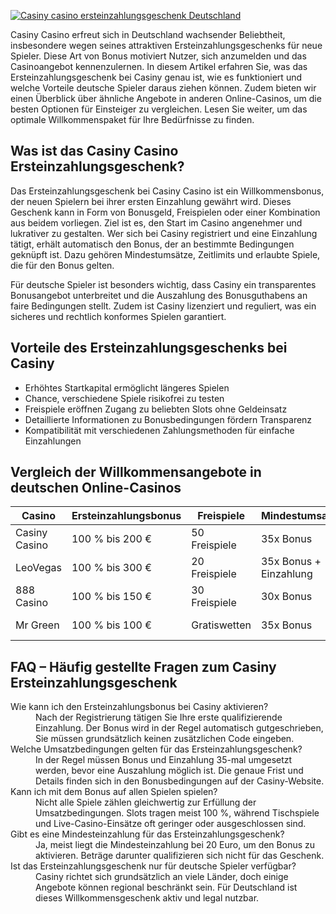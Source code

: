 [![Casiny casino ersteinzahlungsgeschenk Deutschland](https://123-caf.pages.dev/gitsignup.png)](https://vrmoo.ru/Bt82HjjY)

<p>Casiny Casino erfreut sich in Deutschland wachsender Beliebtheit, insbesondere wegen seines attraktiven Ersteinzahlungsgeschenks für neue Spieler. Diese Art von Bonus motiviert Nutzer, sich anzumelden und das Casinoangebot kennenzulernen. In diesem Artikel erfahren Sie, was das Ersteinzahlungsgeschenk bei Casiny genau ist, wie es funktioniert und welche Vorteile deutsche Spieler daraus ziehen können. Zudem bieten wir einen Überblick über ähnliche Angebote in anderen Online-Casinos, um die besten Optionen für Einsteiger zu vergleichen. Lesen Sie weiter, um das optimale Willkommenspaket für Ihre Bedürfnisse zu finden.</p>  <h2>Was ist das Casiny Casino Ersteinzahlungsgeschenk?</h2> <p>Das Ersteinzahlungsgeschenk bei Casiny Casino ist ein Willkommensbonus, der neuen Spielern bei ihrer ersten Einzahlung gewährt wird. Dieses Geschenk kann in Form von Bonusgeld, Freispielen oder einer Kombination aus beidem vorliegen. Ziel ist es, den Start im Casino angenehmer und lukrativer zu gestalten. Wer sich bei Casiny registriert und eine Einzahlung tätigt, erhält automatisch den Bonus, der an bestimmte Bedingungen geknüpft ist. Dazu gehören Mindestumsätze, Zeitlimits und erlaubte Spiele, die für den Bonus gelten.</p> <p>Für deutsche Spieler ist besonders wichtig, dass Casiny ein transparentes Bonusangebot unterbreitet und die Auszahlung des Bonusguthabens an faire Bedingungen stellt. Zudem ist Casiny lizenziert und reguliert, was ein sicheres und rechtlich konformes Spielen garantiert.</p>  <h2>Vorteile des Ersteinzahlungsgeschenks bei Casiny</h2> <ul> <li>Erhöhtes Startkapital ermöglicht längeres Spielen</li> <li>Chance, verschiedene Spiele risikofrei zu testen</li> <li>Freispiele eröffnen Zugang zu beliebten Slots ohne Geldeinsatz</li> <li>Detaillierte Informationen zu Bonusbedingungen fördern Transparenz</li> <li>Kompatibilität mit verschiedenen Zahlungsmethoden für einfache Einzahlungen</li> </ul>  <h2>Vergleich der Willkommensangebote in deutschen Online-Casinos</h2> <table>   <thead>     <tr>       <th>Casino</th>       <th>Ersteinzahlungsbonus</th>       <th>Freispiele</th>       <th>Mindestumsatz</th>       <th>Zahlungsmethoden</th>     </tr>   </thead>   <tbody>     <tr>       <td>Casiny Casino</td>       <td>100 % bis 200 €</td>       <td>50 Freispiele</td>       <td>35x Bonus</td>       <td>Visa, Mastercard, Sofort, Neteller</td>     </tr>     <tr>       <td>LeoVegas</td>       <td>100 % bis 300 €</td>       <td>20 Freispiele</td>       <td>35x Bonus + Einzahlung</td>       <td>Visa, PayPal, Trustly, Skrill</td>     </tr>     <tr>       <td>888 Casino</td>       <td>100 % bis 150 €</td>       <td>30 Freispiele</td>       <td>30x Bonus</td>       <td>Visa, Mastercard, Entropay</td>     </tr>     <tr>       <td>Mr Green</td>       <td>100 % bis 100 €</td>       <td>Gratiswetten</td>       <td>35x Bonus</td>       <td>Visa, PayPal, Neteller, Trustly</td>     </tr>   </tbody> </table>  <h2>FAQ – Häufig gestellte Fragen zum Casiny Ersteinzahlungsgeschenk</h2> <dl>   <dt>Wie kann ich den Ersteinzahlungsbonus bei Casiny aktivieren?</dt>   <dd>Nach der Registrierung tätigen Sie Ihre erste qualifizierende Einzahlung. Der Bonus wird in der Regel automatisch gutgeschrieben, Sie müssen grundsätzlich keinen zusätzlichen Code eingeben.</dd>    <dt>Welche Umsatzbedingungen gelten für das Ersteinzahlungsgeschenk?</dt>   <dd>In der Regel müssen Bonus und Einzahlung 35-mal umgesetzt werden, bevor eine Auszahlung möglich ist. Die genaue Frist und Details finden sich in den Bonusbedingungen auf der Casiny-Website.</dd>    <dt>Kann ich mit dem Bonus auf allen Spielen spielen?</dt>   <dd>Nicht alle Spiele zählen gleichwertig zur Erfüllung der Umsatzbedingungen. Slots tragen meist 100 %, während Tischspiele und Live-Casino-Einsätze oft geringer oder ausgeschlossen sind.</dd>    <dt>Gibt es eine Mindesteinzahlung für das Ersteinzahlungsgeschenk?</dt>   <dd>Ja, meist liegt die Mindesteinzahlung bei 20 Euro, um den Bonus zu aktivieren. Beträge darunter qualifizieren sich nicht für das Geschenk.</dd>    <dt>Ist das Ersteinzahlungsgeschenk nur für deutsche Spieler verfügbar?</dt>   <dd>Casiny richtet sich grundsätzlich an viele Länder, doch einige Angebote können regional beschränkt sein. Für Deutschland ist dieses Willkommensgeschenk aktiv und legal nutzbar.</dd> </dl>